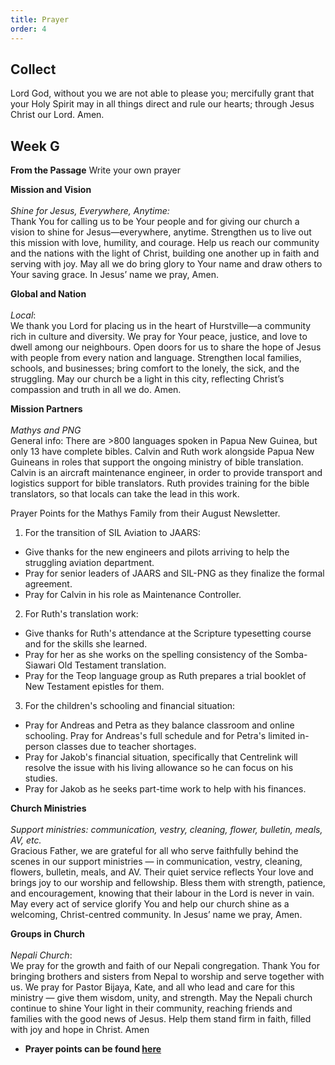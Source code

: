 ```yaml
---
title: Prayer
order: 4
---
```


## Collect
Lord God, without you we are not able to please you; mercifully grant that your Holy Spirit may in all things direct and rule our hearts; through Jesus Christ our Lord. Amen.

## Week G


**From the Passage**
Write your own prayer

**Mission and Vision** 
<br><br> *Shine for Jesus, Everywhere, Anytime:*  
Thank You for calling us to be Your people and for giving our church a vision to shine for Jesus—everywhere, anytime. Strengthen us to live out this mission with love, humility, and courage. Help us reach our community and the nations with the light of Christ, building one another up in faith and serving with joy. May all we do bring glory to Your name and draw others to Your saving grace.
In Jesus’ name we pray, Amen.


**Global and Nation** 
<br><br> *Local*:  
We thank you Lord  for placing us in the heart of Hurstville—a community rich in culture and diversity. We pray for Your peace, justice, and love to dwell among our neighbours. Open doors for us to share the hope of Jesus with people from every nation and language. Strengthen local families, schools, and businesses; bring comfort to the lonely, the sick, and the struggling. May our church be a light in this city, reflecting Christ’s compassion and truth in all we do. Amen.


**Mission Partners**
<br><br> *Mathys and PNG*  
General info: There are >800 languages spoken in Papua New Guinea, but only 13 have complete bibles. Calvin and Ruth work alongside Papua New Guineans in roles that support the ongoing ministry of bible translation. Calvin is an aircraft maintenance engineer, in order to provide transport and logistics support for bible translators. Ruth provides training for the bible translators, so that locals can take the lead in this work. 

Prayer Points for the Mathys Family from their August Newsletter. 

1. For the transition of SIL Aviation to JAARS:
- Give thanks for the new engineers and pilots arriving to help the struggling aviation department.
- Pray for senior leaders of JAARS and SIL-PNG as they finalize the formal agreement.
- Pray for Calvin in his role as Maintenance Controller.

2. For Ruth's translation work:
- Give thanks for Ruth's attendance at the Scripture typesetting course and for the skills she learned.
- Pray for her as she works on the spelling consistency of the Somba-Siawari Old Testament translation.
- Pray for the Teop language group as Ruth prepares a trial booklet of New Testament epistles for them.

3. For the children's schooling and financial situation:
- Pray for Andreas and Petra as they balance classroom and online schooling. Pray for Andreas's full schedule and for Petra's limited in-person classes due to teacher shortages.
- Pray for Jakob's financial situation, specifically that Centrelink will resolve the issue with his living allowance so he can focus on his studies.
- Pray for Jakob as he seeks part-time work to help with his finances.


**Church Ministries**
<br><br> *Support ministries: communication, vestry, cleaning, flower, bulletin, meals, AV, etc.*  
Gracious Father, we are grateful for all who serve faithfully behind the scenes in our support ministries — in communication, vestry, cleaning, flowers, bulletin, meals, and AV. Their quiet service reflects Your love and brings joy to our worship and fellowship. Bless them with strength, patience, and encouragement, knowing that their labour in the Lord is never in vain. May every act of service glorify You and help our church shine as a welcoming, Christ-centred community. In Jesus’ name we pray, Amen.


**Groups in Church**
<br><br> *Nepali Church*:  
We pray  for the growth and faith of our Nepali congregation. Thank You for bringing brothers and sisters from Nepal to worship and serve together with us. We pray for Pastor Bijaya, Kate, and all who lead and care for this ministry — give them wisdom, unity, and strength. May the Nepali church continue to shine Your light in their community, reaching friends and families with the good news of Jesus. Help them stand firm in faith, filled with joy and hope in Christ. Amen





- **Prayer points can be found [here](https://stgeorgeshurstville.org.au/prayer)**
